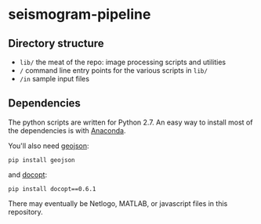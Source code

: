 # seismogram-pipeline

## Directory structure
- `lib/` the meat of the repo: image processing scripts and utilities
- `/` command line entry points for the various scripts in `lib/`
- `/in` sample input files

## Dependencies

The python scripts are written for Python 2.7. An easy way to install most of the dependencies is with [Anaconda](http://continuum.io/downloads).

You'll also need [geojson](https://pypi.python.org/pypi/geojson/):
```
pip install geojson
```

and [docopt](https://github.com/docopt/docopt):
```
pip install docopt==0.6.1
```

There may eventually be Netlogo, MATLAB, or javascript files in this repository.